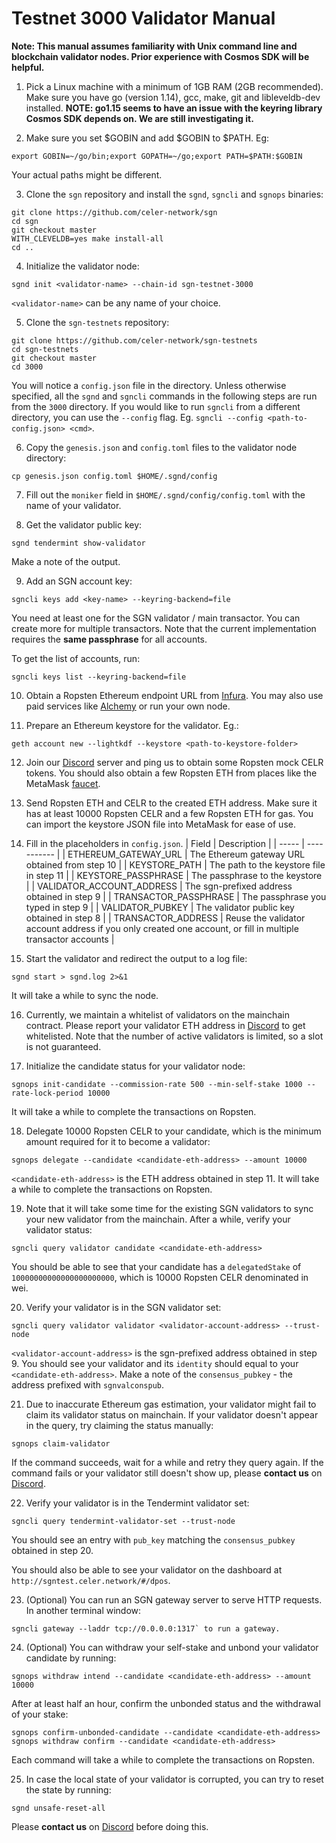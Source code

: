 # Testnet 3000 Validator Manual

**Note: This manual assumes familiarity with Unix command line and blockchain validator nodes.
Prior experience with Cosmos SDK will be helpful.**

1. Pick a Linux machine with a minimum of 1GB RAM (2GB recommended). Make sure you have go
   (version 1.14), gcc, make, git and libleveldb-dev installed. **NOTE: go1.15 seems to have an
   issue with the keyring library Cosmos SDK depends on. We are still investigating it.**

2. Make sure you set \$GOBIN and add \$GOBIN to \$PATH. Eg:

```shellscript
export GOBIN=~/go/bin;export GOPATH=~/go;export PATH=$PATH:$GOBIN
```

Your actual paths might be different.

3. Clone the `sgn` repository and install the `sgnd`, `sgncli` and `sgnops` binaries:

```shellscript
git clone https://github.com/celer-network/sgn
cd sgn
git checkout master
WITH_CLEVELDB=yes make install-all
cd ..
```

4. Initialize the validator node:

```shellscript
sgnd init <validator-name> --chain-id sgn-testnet-3000
```

`<validator-name>` can be any name of your choice.

5. Clone the `sgn-testnets` repository:

```shellscript
git clone https://github.com/celer-network/sgn-testnets
cd sgn-testnets
git checkout master
cd 3000
```

You will notice a `config.json` file in the directory. Unless otherwise specified, all the `sgnd`
and `sgncli` commands in the following steps are run from the `3000` directory. If you would like to
run `sgncli` from a different directory, you can use the `--config` flag. Eg.
`sgncli --config <path-to-config.json> <cmd>`.

6. Copy the `genesis.json` and `config.toml` files to the validator node directory:

```shellscript
cp genesis.json config.toml $HOME/.sgnd/config
```

7. Fill out the `moniker` field in `$HOME/.sgnd/config/config.toml` with the name of your validator.

8. Get the validator public key:

```shellscript
sgnd tendermint show-validator
```

Make a note of the output.

9. Add an SGN account key:

```shellscript
sgncli keys add <key-name> --keyring-backend=file
```

You need at least one for the SGN validator / main transactor. You can create more for multiple
transactors. Note that the current implementation requires the **same passphrase** for all accounts.

To get the list of accounts, run:

```shellscript
sgncli keys list --keyring-backend=file
```

10. Obtain a Ropsten Ethereum endpoint URL from [Infura](https://infura.io/). You may also use paid
   services like [Alchemy](https://alchemyapi.io/) or run your own node.

11. Prepare an Ethereum keystore for the validator. Eg.:

```shellscript
geth account new --lightkdf --keystore <path-to-keystore-folder>
```

12. Join our [Discord](https://discord.gg/uGx4fjQ) server and ping us to obtain some Ropsten mock
    CELR tokens. You should also obtain a few Ropsten ETH from places like the MetaMask
    [faucet](https://faucet.metamask.io).

13. Send Ropsten ETH and CELR to the created ETH address. Make sure it has at least 10000 Ropsten
    CELR and a few Ropsten ETH for gas. You can import the keystore JSON file into MetaMask for ease
    of use.

14. Fill in the placeholders in `config.json`.
    | Field | Description |
    | ----- | ----------- |
    | ETHEREUM_GATEWAY_URL | The Ethereum gateway URL obtained from step 10 |
    | KEYSTORE_PATH | The path to the keystore file in step 11 |
    | KEYSTORE_PASSPHRASE | The passphrase to the keystore |
    | VALIDATOR_ACCOUNT_ADDRESS | The sgn-prefixed address obtained in step 9 |
    | TRANSACTOR_PASSPHRASE | The passphrase you typed in step 9 |
    | VALIDATOR_PUBKEY | The validator public key obtained in step 8 |
    | TRANSACTOR_ADDRESS | Reuse the validator account address if you only created one account, or fill in multiple transactor accounts |

15. Start the validator and redirect the output to a log file:

```shellscript
sgnd start > sgnd.log 2>&1
```

It will take a while to sync the node.

16. Currently, we maintain a whitelist of validators on the mainchain contract. Please report your
    validator ETH address in [Discord](https://discord.gg/uGx4fjQ) to get whitelisted. Note that the
    number of active validators is limited, so a slot is not guaranteed.

17. Initialize the candidate status for your validator node:

```shellscript
sgnops init-candidate --commission-rate 500 --min-self-stake 1000 --rate-lock-period 10000
```

It will take a while to complete the transactions on Ropsten.

18. Delegate 10000 Ropsten CELR to your candidate, which is the minimum amount required for it to
    become a validator:

```shellscript
sgnops delegate --candidate <candidate-eth-address> --amount 10000
```

`<candidate-eth-address>` is the ETH address obtained in step 11. It will take a while to complete
the transactions on Ropsten.

19. Note that it will take some time for the existing SGN validators to sync your new validator from
    the mainchain. After a while, verify your validator status:

```shellscript
sgncli query validator candidate <candidate-eth-address>
```

You should be able to see that your candidate has a `delegatedStake` of `10000000000000000000000`,
which is 10000 Ropsten CELR denominated in wei.

20. Verify your validator is in the SGN validator set:

```shellscript
sgncli query validator validator <validator-account-address> --trust-node
```

`<validator-account-address>` is the sgn-prefixed address obtained in step 9. You should see your
validator and its `identity` should equal to your `<candidate-eth-address>`. Make a note of the
`consensus_pubkey` - the address prefixed with `sgnvalconspub`.

21. Due to inaccurate Ethereum gas estimation, your validator might fail to claim its validator
status on mainchain. If your validator doesn't appear in the query, try claiming the status
manually:

```shellscript
sgnops claim-validator
```

If the command succeeds, wait for a while and retry they query again. If the command fails or your
validator still doesn't show up, please **contact us** on [Discord](https://discord.gg/uGx4fjQ).

22. Verify your validator is in the Tendermint validator set:

```shellscript
sgncli query tendermint-validator-set --trust-node
```

You should see an entry with `pub_key` matching the `consensus_pubkey` obtained in step 20.

You should also be able to see your validator on the dashboard at
`http://sgntest.celer.network/#/dpos`.

23. (Optional) You can run an SGN gateway server to serve HTTP requests. In another terminal window:

```shellscript
sgncli gateway --laddr tcp://0.0.0.0:1317` to run a gateway.
```

24. (Optional) You can withdraw your self-stake and unbond your validator candidate by running:

```shellscript
sgnops withdraw intend --candidate <candidate-eth-address> --amount 10000
```

After at least half an hour, confirm the unbonded status and the withdrawal of your stake:

```shellscript
sgnops confirm-unbonded-candidate --candidate <candidate-eth-address>
sgnops withdraw confirm --candidate <candidate-eth-address>
```

Each command will take a while to complete the transactions on Ropsten.

25. In case the local state of your validator is corrupted, you can try to reset the state by running:

```shellscript
sgnd unsafe-reset-all
```

Please **contact us** on [Discord](https://discord.gg/uGx4fjQ) before doing this.
